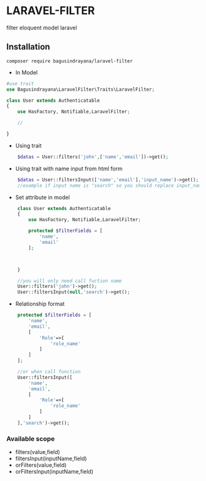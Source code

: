 # LARAVEL-FILTER

filter eloquent model laravel


## Installation

```
composer require bagusindrayana/laravel-filter

```


- In Model

```php
#use trait
use Bagusindrayana\LaravelFilter\Traits\LaravelFilter;

class User extends Authenticatable
{
    use HasFactory, Notifiable,LaravelFilter;

    //

}

```

- Using trait
```php
    $datas = User::filters('john',['name','email'])->get();

```


- Using trait with name input from html form
```php
    $datas = User::filtersInput(['name','email'],'input_name')->get();
    //example if input name is "search" so you should replace input_name with "search"

```

- Set attribute in model
```php
    class User extends Authenticatable
    {
        use HasFactory, Notifiable,LaravelFilter;

        protected $filterFields = [
            'name',
            'email'
        ];



    }

    //you will only need call fuction name
    User::filters('john')->get();
    User::filtersInput(null,'search')->get();

```

- Relationship format

```php
    protected $filterFields = [
        'name',
        'email',
        [
            'Role'=>[
                'role_name'
            ]
        ]
    ];

    //or when call function
    User::filtersInput([
        'name',
        'email',
        [
            'Role'=>[
                'role_name'
            ]
        ]
    ],'search')->get();
```


### Available scope

- filters(value,field)
- filtersInput(inputName,field)
- orFilters(value,field)
- orFiltersInput(inputName,field)